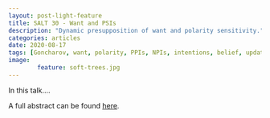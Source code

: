 ```yaml
---
layout: post-light-feature
title: SALT 30 - Want and PSIs
description: "Dynamic presupposition of want and polarity sensitivity."
categories: articles
date: 2020-08-17
tags: [Goncharov, want, polarity, PPIs, NPIs, intentions, belief, updates, revisions, presupposition]
image: 
        feature: soft-trees.jpg
---
```

 In this talk....
 
 A full abstract can be found [here](/docs/want_and_PSIs-SALT30abstract.pdf).



